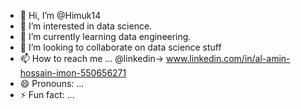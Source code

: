 - 👋 Hi, I’m @Himuk14
- 👀 I’m interested in data science.
- 🌱 I’m currently learning data engineering.
- 💞️ I’m looking to collaborate on data science stuff
- 📫 How to reach me ... @linkedin-> www.linkedin.com/in/al-amin-hossain-imon-550656271
- 😄 Pronouns: ...
- ⚡ Fun fact: ...


